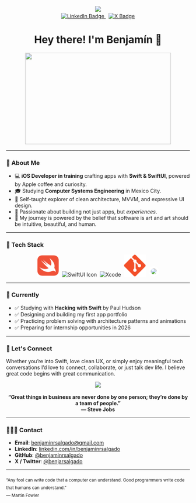 <div id="header" align="center">
  <img src="https://media.giphy.com/media/v1.Y2lkPTc5MGI3NjExbnFidWYzZGxpMDYwdGRrYmlvbWtxMGk3cmI3dnZ5YmpocTZwazh5aiZlcD12MV9naWZzX3NlYXJjaCZjdD1n/CTkWFZ1IDvsfS/giphy.gif" width="250"/>
</div>

<div id="badges" align="center">
  <a href="https://www.linkedin.com/in/benjaminrsalgado" target="_blank">
    <img src="https://img.shields.io/badge/LinkedIn-%230077B5?style=for-the-badge&logo=linkedin&logoColor=white" alt="LinkedIn Badge"/>
  </a>
  &nbsp;
  <a href="https://twitter.com/benjarsalgado" target="_blank">
    <img src="https://img.shields.io/badge/X-black?style=for-the-badge&logo=x&logoColor=white" alt="X Badge"/>
  </a>
</div>

<h1 align="center">Hey there! I'm Benjamín 👋</h1>

<div align="center">
  <img src="https://media.giphy.com/media/KaLU4hOFIJui5Yw15T/giphy.gif" width="400" height="250"/>
</div>

---

### 🤖 About Me

- 💻 **iOS Developer in training** crafting apps with **Swift & SwiftUI**, powered by Apple coffee and curiosity.
- 🎓 Studying **Computer Systems Engineering** in Mexico City.
- 🎨 Self-taught explorer of clean architecture, MVVM, and expressive UI design.
- 🧠 Passionate about building not just apps, but _experiences_.
- 🌌 My journey is powered by the belief that software is art and art should be intuitive, beautiful, and human.

---

### 🔧 Tech Stack

<div align="center">
  <img src="https://github.com/devicons/devicon/blob/master/icons/swift/swift-original.svg" title="Swift" alt="Swift" width="60" height="60"/>&nbsp;
  <img src="https://developer.apple.com/assets/elements/icons/swiftui/swiftui-96x96_2x.png" width="60" alt="SwiftUI Icon" />&nbsp;
  <img src="https://developer.apple.com/assets/elements/icons/xcode/xcode-128x128_2x.png" title="Xcode" alt="Xcode" width="60" height="64"/>&nbsp;
  <img src="https://github.com/devicons/devicon/blob/master/icons/git/git-original.svg" title="Git" alt="Git" width="60" height="60"/>&nbsp;
  <img src="https://img.icons8.com/ios-glyphs/90/github--v1.png" width="66" style="background:white; border-radius:50%; padding:6px;" />
</div>

---

### 📌 Currently

- ✅ Studying with **Hacking with Swift** by Paul Hudson
- ✅ Designing and building my first app portfolio
- ✅ Practicing problem solving with architecture patterns and animations
- ✅ Preparing for internship opportunities in 2026


---

### 📢 Let's Connect

Whether you’re into Swift, love clean UX, or simply enjoy meaningful tech conversations I’d love to connect, collaborate, or just talk dev life. I believe great code begins with great communication. 

<div align="center">
  <img src="https://media.giphy.com/media/l4pThMAKS4BOtz8d2/giphy.gif" width="300"/>
  <p><b>“Great things in business are never done by one person; they’re done by a team of people.”<br>— Steve Jobs</b></p>
</div>

---

### 👨🏻‍💻 Contact

- **Email**: benjaminrsalgado@gmail.com  
- **LinkedIn**: [linkedin.com/in/benjaminrsalgado](https://www.linkedin.com/in/benjaminrsalgado)
- **GitHub**: [@benjaminrsalgado](https://github.com/benjaminrsalgado)
- **X / Twitter**: [@benjarsalgado](https://twitter.com/benjarsalgado)  

---

<sub>“Any fool can write code that a computer can understand. Good programmers write code that humans can understand.”
<br>— Martin Fowler</b></p></sub>


